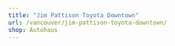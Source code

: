 ```yaml
---
title: "Jim Pattison Toyota Downtown"
url: /vancouver/jim-pattison-toyota-downtown/
shop: Autohaus
---
```

